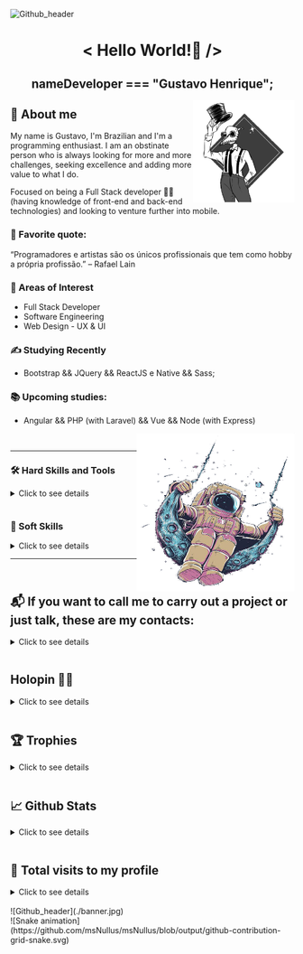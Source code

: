 ![Github_header](https://user-images.githubusercontent.com/88898454/162613510-d24014b6-b4ea-4f67-ba4a-19b4d956ceab.png)
 
<div align="center">
   <h1>< Hello World!🚀 /></h1>
   <h2>nameDeveloper === "Gustavo Henrique";</h2>
</div>

 <!--<img align="" src="https://readme-typing-svg.herokuapp.com?font=Poppins&size=34&color=DA275E&width=1109&height=113&lines=%7B+I'am+love+you+code!%E2%9D%A4%EF%B8%8F+%7D;If+your+sin+is+to+love+computers%2C+then+you+are+in+the+right+brothel.">-->
 
<img align="right" src="./img-avatar2.png" width="180px" height="180px" />



## 👾 About me
My name is Gustavo, I'm Brazilian and I'm a programming enthusiast. 
I am an obstinate person who is always looking for more and more challenges, 
seeking excellence and adding more value to what I do. 

Focused on being a Full Stack developer 🐱‍💻 (having knowledge of front-end and back-end technologies) 
and looking to venture further into mobile.



### 🌟 Favorite quote:
  “Programadores e artistas são os únicos profissionais que tem como hobby a própria profissão.” – Rafael Lain



### 🎯 Areas of Interest
- Full Stack Developer
- Software Engineering
- Web Design - UX & UI



### ✍️ Studying Recently
  -  Bootstrap && JQuery && ReactJS e Native && Sass;



### 📚 Upcoming studies:
  -  Angular && PHP (with Laravel) && Vue && Node (with Express)

<img align="right" src="./astronaut.png" width="280px" height="280px" />


<br />
<hr>


### 🛠 Hard Skills and Tools


<details>
 <summary>Click to see details</summary>
 <br />      

<kbd>
  <kbd>📌 My Skills</kbd>
  <br>
  <br>
  <img align="center" alt="Gustavo-git" height="30" width="40" src="https://cdn.jsdelivr.net/gh/devicons/devicon/icons/git/git-original.svg"/>
  <img  align="center" alt="Gustavo-github" height="30" width="40"  src="https://cdn.jsdelivr.net/gh/devicons/devicon/icons/github/github-original.svg"/>
  <img align="center" alt="Gustavo-Cplusplus" height="30" width="40" src="https://cdn.jsdelivr.net/gh/devicons/devicon/icons/cplusplus/cplusplus-original.svg"/>
  <img align="center" alt="Gustavo-HTML" height="30" width="40" src="https://raw.githubusercontent.com/devicons/devicon/master/icons/html5/html5-original.svg"/>
  <img align="center" alt="Gustavo-CSS" height="30" width="40" src="https://raw.githubusercontent.com/devicons/devicon/master/icons/css3/css3-original.svg"/>
  <img align="center" alt="Gustavo-Sass" height="30" width="40" src="https://cdn.jsdelivr.net/gh/devicons/devicon/icons/sass/sass-original.svg" />
  <img align="center" alt="Gustavo-JS" height="30" width="40" src="https://raw.githubusercontent.com/devicons/devicon/master/icons/javascript/javascript-plain.svg"/>
  <img align="center" alt="Gustavo-Python" height="30" width="40" src="https://raw.githubusercontent.com/devicons/devicon/master/icons/python/python-original.svg"/>
  <img align="center" alt="Gustavo-WordPress" height="30" width="40" src="https://cdn.jsdelivr.net/gh/devicons/devicon/icons/wordpress/wordpress-plain.svg" />
  <img align="center" alt="Gustavo-PHP" height="30" width="40" src="https://cdn.jsdelivr.net/gh/devicons/devicon/icons/php/php-original.svg" />
 
  <!--   <img align="right" alt="" src="https://cdn.discordapp.com/attachments/795358919417397249/825430589581688872/hi.gif"> -->
</kbd>
<br>
<br>  
  
<kbd>
  <kbd>📌 Tools</kbd>
  <br>
  <br>
  <img width="30px" src="https://cdn.jsdelivr.net/gh/devicons/devicon/icons/vscode/vscode-original.svg" />
  <img width="30px" src="https://cdn.jsdelivr.net/gh/devicons/devicon/icons/atom/atom-original.svg" />
  <img width="30px" src="https://cdn.jsdelivr.net/gh/devicons/devicon/icons/webstorm/webstorm-original.svg" />
  <img width="30px" src="https://cdn.jsdelivr.net/gh/devicons/devicon/icons/mysql/mysql-original-wordmark.svg" />
  <img width="30px" src="https://cdn.jsdelivr.net/gh/devicons/devicon/icons/pycharm/pycharm-original.svg" />
</kbd>
</details>
<br />

### 👔 Soft Skills

<details>
 <summary>Click to see details</summary>
 <br />      

✅ Work collaboratively in a team

✅ Meet tight deadlines

✅ Good communication skills

✅ Proactive

✅ Obstinate 

✅ High problem-solving skills
</details>
<hr>
<br/ >


 ## 📬 If you want to call me to carry out a project or just talk, these are my contacts:

<details>
 <summary>Click to see details</summary>
 <br />      
       
 <p align="center">
    <a href="https://github.com/dev-gustavo-henrique">
        <img  src="https://img.shields.io/badge/github-%23100000.svg?&style=for-the-badge&logo=github&logoColor=white&link=mailto:https://github.com/dev-gustavo-herique">
    </a>
    &nbsp;&nbsp;&nbsp;&nbsp;&nbsp;&nbsp;&nbsp;&nbsp;&nbsp;
    <a href="mailto:gustavojs417@gmail.com">
        <img src="https://img.shields.io/badge/gmail-D14836?&style=for-the-badge&logo=gmail&logoColor=white&link=mailto:gustavojs417@gmail.com">
    </a>
    &nbsp;&nbsp;&nbsp;&nbsp;&nbsp;&nbsp;&nbsp;&nbsp;&nbsp;
    <a href="https://www.linkedin.com/in/dev-gustavo-henrique">
        <img src="https://img.shields.io/badge/linkedin-%230077B5.svg?&style=for-the-badge&logo=linkedin&logoColor=white&link=mailto:https://www.linkedin.com/in/gustavohenrique/">
    </a>
</p>
</details>
<br />


## Holopin 🐱‍🐉

<details>
 <summary>Click to see details</summary>
 <br />      
       
 [![@mrnullus's Holopin board](https://holopin.me/mrnullus)](https://holopin.io/@mrnullus)
</details>
<br />


## 🏆 Trophies 

<details>
 <summary>Click to see details</summary>
 <br />      
       
 <img src="https://github-profile-trophy.vercel.app/?username=MrNullus&theme=dark&column=7" height="150" style="border-radius:50px;"/>
</details>
<br />

## 📈 Github Stats
  
<details>
 <summary>Click to see details</summary>
 <br />      
  
[![GitHub Streak](https://github-readme-streak-stats.herokuapp.com/?user=MrNullus&theme=omni)](https://git.io/streak-stats)<a href="https://github.com/SubhamRaoniar28/github-readme-stats"> &nbsp;<img alt="Mr. Nullus's Top Languages" src="https://github-readme-stats.vercel.app/api/top-langs/?username=MrNullus&langs_count=10&count_private=true&layout=compact&theme=omni&hide_border=true&bg_color=0D1117" /></a>
  
![Mr. Nullus's GitHub stats](https://github-readme-stats.vercel.app/api?username=MrNullus&theme=omni&show_icons=true) 
</details>
<br>
 
 ## 🌟 Total visits to my profile
 <details>
 <summary>Click to see details</summary>
  <br />      
  <p align="center"> 
    <img alingn="center" src="https://profile-counter.glitch.me/MrNullus/count.svg" />
  </p>
 </details>
  
<!-- ## 😎 3D Contribution 

  <img src="https://github.com/msNullus/msNullus/blob/main/profile-3d-contrib/profile-night-rainbow.svg"/> 

<a href="http://www.github.com/msNullus"><img src="https://activity-graph.herokuapp.com/graph?username=msNullus&count_private=true&bg_color=000&color=ffffff&line=ffd100&point=ffffff&area_color=171717&area=true&hide_border=true&custom_title=GitHub%20Commits%20Graph" alt="GitHub Commits Graph" /></a>
-->
  <br>
  ![Github_header](./banner.jpg)
  
  <br>
![Snake animation](https://github.com/msNullus/msNullus/blob/output/github-contribution-grid-snake.svg)
